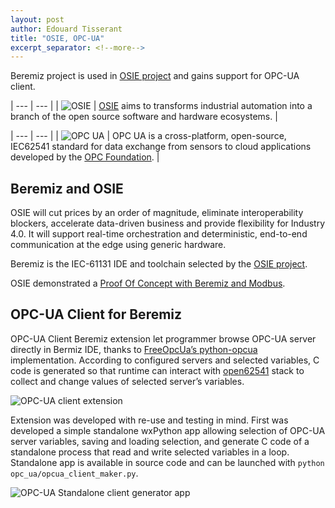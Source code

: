 ```yaml
---
layout: post
author: Edouard Tisserant
title: "OSIE, OPC-UA"
excerpt_separator: <!--more-->
---
```


Beremiz project is used in [OSIE project](https://www.osie-project.eu/) and gains support for OPC-UA client.

| --- | --- |
| ![OSIE](/assets/img/NXD-Media.Logo.Osie.png) | [OSIE](https://www.osie-project.eu/) aims to transforms industrial automation into a branch of the open source software and hardware ecosystems. |

| --- | --- |
| ![OPC UA](/assets/img/opcua.png) | OPC UA is a cross-platform, open-source, IEC62541 standard for data exchange from sensors to cloud applications developed by the [OPC Foundation](https://opcfoundation.org/). |

<!--more-->
## Beremiz and OSIE

OSIE will cut prices by an order of magnitude, eliminate interoperability blockers, accelerate data-driven business and provide flexibility for Industry 4.0. It will support real-time orchestration and deterministic, end-to-end communication at the edge using generic hardware.

Beremiz is the IEC-61131 IDE and toolchain selected by the [OSIE project](https://www.osie-project.eu/).

OSIE demonstrated a [Proof Of Concept with Beremiz and Modbus](https://www.osie-project.eu/P-OSIE.HowTo.Control.A.Coupler.Over.Modbus.With.Beremiz).

## OPC-UA Client for Beremiz

OPC-UA Client Beremiz extension let programmer browse OPC-UA server directly in Bermiz IDE, thanks to [FreeOpcUa’s python-opcua](https://github.com/FreeOpcUa/python-opcua) implementation.
According to configured servers and selected variables, C code is generated so that runtime can interact with [open62541](https://github.com/open62541/open62541) stack to collect and change values of selected server’s variables.

![OPC-UA client extension](/assets/img/2022-03-05-osie-OPC-UA-extension.jpg)

Extension was developed with re-use and testing in mind. First was developed a simple standalone wxPython app allowing selection of OPC-UA server variables, saving and loading selection, and generate C code of a standalone process that read and write selected variables in a loop. Standalone app is available in source code and can be launched with ```python opc_ua/opcua_client_maker.py```.

![OPC-UA Standalone client generator app](/assets/img/2022-03-05-osie-OPC-UA-standalone.jpg)

